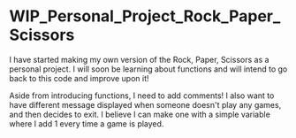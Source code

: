 # WIP_Personal_Project_Rock_Paper_Scissors
I have started making my own version of the Rock, Paper, Scissors as a personal project. I will soon be learning about functions and will intend to go back to this code and improve upon it!

Aside from introducing functions, I need to add comments!
I also want to have different message displayed when someone doesn't play any games, and then decides to exit.
I believe I can make one with a simple variable where I add 1 every time a game is played.
